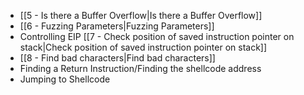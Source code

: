 

- [[5 - Is there a Buffer Overflow|Is there a Buffer Overflow]]
- [[6 - Fuzzing Parameters|Fuzzing Parameters]]
- Controlling EIP [[7 - Check position of saved instruction pointer on stack|Check position of saved instruction pointer on stack]]
- [[8 - Find bad characters|Find bad characters]]
- Finding a Return Instruction/Finding the shellcode address
- Jumping to Shellcode

